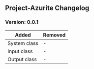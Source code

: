 ## Project-Azurite Changelog

### Version: 0.0.1


|     Added     |    Removed    |
| ------------- | ------------- |
| System class  | -  |
| Input class   | -  |
| Output class  | -  |

